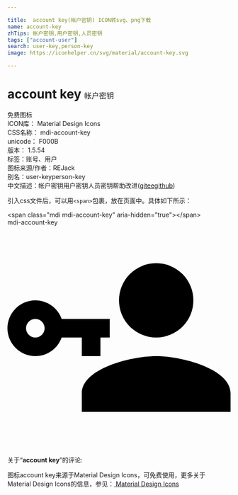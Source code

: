 ```yaml
---

title:  account key(帐户密钥) ICON转svg、png下载
name: account-key
zhTips: 帐户密钥,用户密钥,人员密钥
tags: ["account-user"]
search: user-key,person-key
image: https://iconhelper.cn/svg/material/account-key.svg

---
```


# account key  <small style="font-size: 60%;font-weight: 100">帐户密钥</small>


<div class="detail-page">
<p>
<span><span class="badge-success badge">免费图标</span> </span>
<br/>
<span>
ICON库：
<span class="badge-secondary badge">Material Design Icons</span> 
</span>
<br/>
<span>
CSS名称：
<span class="badge-secondary badge">mdi-account-key</span> 
</span>
<br/>
<span>
unicode：
<span class="badge-secondary badge">F000B</span> 
<copy-btn content='F000B' btn-title=""></copy-btn>
<copy-btn :content='String.fromCodePoint(parseInt("F000B", 16))' btn-title="复制U"></copy-btn>
</span>
<br/>
<span>
版本：
<span class="badge-secondary badge">1.5.54</span> 
</span><br/><span>标签：<span class="badge-light badge"><router-link to="/tags/account-user.html">账号、用户</router-link></span></span>
<br/>
<span>图标来源/作者：<span class="badge-light badge">REJack</span></span> 
<br/>
<span>别名：<span class="badge-light badge">user-key</span><span class="badge-light badge">person-key</span></span><br/><span class="zh-detail">中文描述：<span class="badge-primary badge">帐户密钥</span><span class="badge-primary badge">用户密钥</span><span class="badge-primary badge">人员密钥</span><span class="help-link"><span>帮助改进</span>(<a href="https://gitee.com/liuwave/icon-helper/edit/master/json/material/account-key.json" target="_blank" rel="noopener noreferrer">gitee</a><a href="https://github.com/liuwave/icon-helper/edit/master/json/material/account-key.json" target="_blank" rel="noopener noreferrer">github</a></span>)</span><br/>
</p>
</div>
<div class="alert alert-dark">
  <i class="mdi mdi-account-key mdi-48px"></i>
  <i class="mdi mdi-account-key mdi-36px"></i>
  <i class="mdi mdi-account-key mdi-24px"></i>
  <i class="mdi mdi-account-key mdi-18px"></i>
</div>
<div>
  <p>引入css文件后，可以用<code>&lt;span&gt;</code>包裹，放在页面中。具体如下所示：    
  </p>
  <div class="alert alert-primary" style="font-size: 14px">
    &lt;span class="mdi mdi-account-key" aria-hidden="true"&gt;&lt;/span&gt;
    <copy-btn content='<span class="mdi mdi-account-key" aria-hidden="true"></span>'></copy-btn>
  </div>
  <div class="alert alert-secondary">
    <i class="mdi mdi-account-key"
    style="font-size: 24px"
    aria-hidden="true"></i> mdi-account-key
    <copy-btn content="mdi-account-key" btn-title="复制图标名称"></copy-btn>
  </div>
</div>
<div id="svg" class="svg-wrap">
<svg xmlns="http://www.w3.org/2000/svg" viewBox="0 0 24 24"><path d="M11,10V12H10V14H8V12H5.83C5.42,13.17 4.31,14 3,14A3,3 0 0,1 0,11A3,3 0 0,1 3,8C4.31,8 5.42,8.83 5.83,10H11M3,10A1,1 0 0,0 2,11A1,1 0 0,0 3,12A1,1 0 0,0 4,11A1,1 0 0,0 3,10M16,14C18.67,14 24,15.34 24,18V20H8V18C8,15.34 13.33,14 16,14M16,12A4,4 0 0,1 12,8A4,4 0 0,1 16,4A4,4 0 0,1 20,8A4,4 0 0,1 16,12Z" /></svg>
</div>
<detail full-name='mdi-account-key'></detail>
<div class="icon-detail__container">
<p>关于“<b>account key</b>”的评论:</p>
</div>
<Vssue title="关于“account key”的评论" />    
<div><p>图标account key来源于Material Design Icons，可免费使用，更多关于 Material Design Icons的信息，参见：<a target="_blank" href="https://iconhelper.cn/material.html"> Material Design Icons</a>
</p></div>
